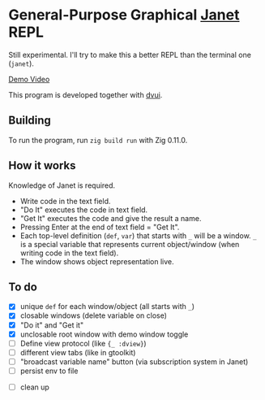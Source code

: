 # General-Purpose Graphical [Janet](https://janet-lang.org/) REPL

Still experimental. I'll try to make this a better REPL than the terminal one (`janet`).

[Demo Video](https://www.1a-insec.net/blog/20-janet-graphical-repl/)

This program is developed together with [dvui](https://github.com/david-vanderson/dvui).

## Building

To run the program, run `zig build run` with Zig 0.11.0.

## How it works

Knowledge of Janet is required.

- Write code in the text field.
- "Do It" executes the code in text field.
- "Get It" executes the code and give the result a name.
- Pressing Enter at the end of text field = "Get It".
- Each top-level definition (`def`, `var`) that starts with `_` will be a window. `_` is a special variable that represents current object/window (when writing code in the text field).
- The window shows object representation live.

## To do

- [x] unique `def` for each window/object (all starts with `_`)
- [x] closable windows (delete variable on close)
- [x] "Do it" and "Get it"
- [x] unclosable root window with demo window toggle
- [ ] Define view protocol (like `{_ :dview}`)
- [ ] different view tabs (like in gtoolkit)
- [ ] "broadcast variable name" button (via subscription system in Janet)
- [ ] persist env to file
<!-- - [ ] show stdout/stderr in window somehow -->
- [ ] clean up
